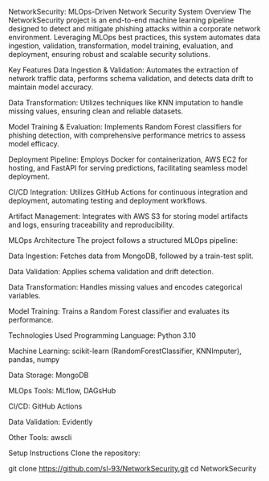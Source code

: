 NetworkSecurity: MLOps-Driven Network Security System
Overview
The NetworkSecurity project is an end-to-end machine learning pipeline designed to detect and mitigate phishing attacks within a corporate network environment. Leveraging MLOps best practices, this system automates data ingestion, validation, transformation, model training, evaluation, and deployment, ensuring robust and scalable security solutions.

Key Features
Data Ingestion & Validation: Automates the extraction of network traffic data, performs schema validation, and detects data drift to maintain model accuracy.

Data Transformation: Utilizes techniques like KNN imputation to handle missing values, ensuring clean and reliable datasets.

Model Training & Evaluation: Implements Random Forest classifiers for phishing detection, with comprehensive performance metrics to assess model efficacy.

Deployment Pipeline: Employs Docker for containerization, AWS EC2 for hosting, and FastAPI for serving predictions, facilitating seamless model deployment.

CI/CD Integration: Utilizes GitHub Actions for continuous integration and deployment, automating testing and deployment workflows.

Artifact Management: Integrates with AWS S3 for storing model artifacts and logs, ensuring traceability and reproducibility.

MLOps Architecture
The project follows a structured MLOps pipeline:

Data Ingestion: Fetches data from MongoDB, followed by a train-test split.

Data Validation: Applies schema validation and drift detection.

Data Transformation: Handles missing values and encodes categorical variables.

Model Training: Trains a Random Forest classifier and evaluates its performance.


Technologies Used
Programming Language: Python 3.10

Machine Learning: scikit-learn (RandomForestClassifier, KNNImputer), pandas, numpy

Data Storage: MongoDB

MLOps Tools: MLflow, DAGsHub

CI/CD: GitHub Actions

Data Validation: Evidently

Other Tools: awscli

Setup Instructions
Clone the repository:

git clone https://github.com/sl-93/NetworkSecurity.git
cd NetworkSecurity
